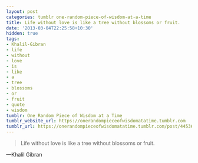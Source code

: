 ```yaml
---
layout: post
categories: tumblr one-random-piece-of-wisdom-at-a-time
title: Life without love is like a tree without blossoms or fruit.
date: '2013-03-04T22:25:58+10:30'
hidden: true
tags:
- Khalil-Gibran
- life
- without
- love
- is
- like
- a
- tree
- blossoms
- or
- fruit
- quote
- wisdom
tumblr: One Random Piece of Wisdom at a Time
tumblr_website_url: https://onerandompieceofwisdomatatime.tumblr.com
tumblr_url: https://onerandompieceofwisdomatatime.tumblr.com/post/44536307997/life-without-love-is-like-a-tree-without-blossoms
---
```

> Life without love is like a tree without blossoms or fruit.

—Khalil Gibran
